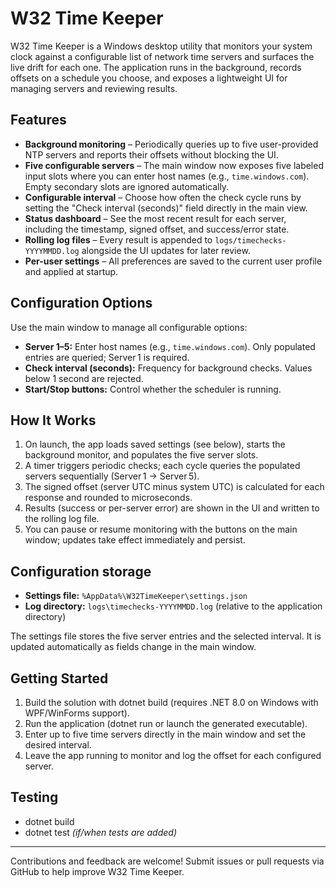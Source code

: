 # W32 Time Keeper

W32 Time Keeper is a Windows desktop utility that monitors your system clock against a configurable list of network time servers and surfaces the live drift for each one. The application runs in the background, records offsets on a schedule you choose, and exposes a lightweight UI for managing servers and reviewing results.

## Features

- **Background monitoring** – Periodically queries up to five user-provided NTP servers and reports their offsets without blocking the UI.
- **Five configurable servers** – The main window now exposes five labeled input slots where you can enter host names (e.g., `time.windows.com`). Empty secondary slots are ignored automatically.
- **Configurable interval** – Choose how often the check cycle runs by setting the "Check interval (seconds)" field directly in the main view.
- **Status dashboard** – See the most recent result for each server, including the timestamp, signed offset, and success/error state.
- **Rolling log files** – Every result is appended to `logs/timechecks-YYYYMMDD.log` alongside the UI updates for later review.
- **Per-user settings** – All preferences are saved to the current user profile and applied at startup.

## Configuration Options

Use the main window to manage all configurable options:

- **Server 1–5:** Enter host names (e.g., `time.windows.com`). Only populated entries are queried; Server 1 is required.
- **Check interval (seconds):** Frequency for background checks. Values below 1 second are rejected.
- **Start/Stop buttons:** Control whether the scheduler is running.

## How It Works

1. On launch, the app loads saved settings (see below), starts the background monitor, and populates the five server slots.
2. A timer triggers periodic checks; each cycle queries the populated servers sequentially (Server 1 → Server 5).
3. The signed offset (server UTC minus system UTC) is calculated for each response and rounded to microseconds.
4. Results (success or per-server error) are shown in the UI and written to the rolling log file.
5. You can pause or resume monitoring with the buttons on the main window; updates take effect immediately and persist.

## Configuration storage

- **Settings file:** `%AppData%\W32TimeKeeper\settings.json`
- **Log directory:** `logs\timechecks-YYYYMMDD.log` (relative to the application directory)

The settings file stores the five server entries and the selected interval. It is updated automatically as fields change in the main window.

## Getting Started

1. Build the solution with dotnet build (requires .NET 8.0 on Windows with WPF/WinForms support).
2. Run the application (dotnet run or launch the generated executable).
3. Enter up to five time servers directly in the main window and set the desired interval.
4. Leave the app running to monitor and log the offset for each configured server.

## Testing

- dotnet build
- dotnet test *(if/when tests are added)*

---

Contributions and feedback are welcome! Submit issues or pull requests via GitHub to help improve W32 Time Keeper.
